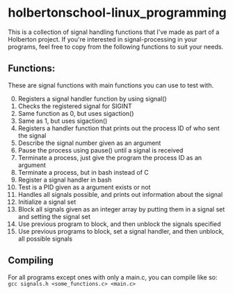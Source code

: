 # holbertonschool-linux_programming

This is a collection of signal handling functions that I've made as part of a Holberton project. If you're interested in signal-processing in your programs, feel free to copy from the following functions to suit your needs.

## Functions:

These are signal functions with main functions you can use to test with.

0. Registers a signal handler function by using signal()
1. Checks the registered signal for SIGINT
2. Same function as 0, but uses sigaction()
3. Same as 1, but uses sigaction()
4. Registers a handler function that prints out the process ID of who sent the signal
5. Describe the signal number given as an argument
6. Pause the process using pause() until a signal is received
7. Terminate a process, just give the program the process ID as an argument
8. Terminate a process, but in bash instead of C
9. Register a signal handler in bash
10. Test is a PID given as a argument exists or not
100. Handles all signals possible, and prints out information about the signal
101. Initialize a signal set
102. Block all signals given as an integer array by putting them in a signal set and setting the signal set
103. Use previous program to block, and then unblock the signals specified
104. Use previous programs to block, set a signal handler, and then unblock, all possible signals

## Compiling

For all programs except ones with only a main.c, you can compile like so:
`gcc signals.h <some_functions.c> <main.c>`
